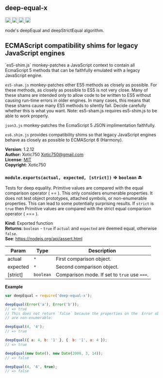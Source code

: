 <a name="module_deep-equal-x"></a>
## deep-equal-x
<a href="https://travis-ci.org/Xotic750/deep-equal-x"
title="Travis status">
<img src="https://travis-ci.org/Xotic750/deep-equal-x.svg?branch=master"
alt="Travis status" height="18">
</a>
<a href="https://david-dm.org/Xotic750/deep-equal-x"
title="Dependency status">
<img src="https://david-dm.org/Xotic750/deep-equal-x.svg"
alt="Dependency status" height="18"/>
</a>
<a href="https://david-dm.org/Xotic750/deep-equal-x#info=devDependencies"
title="devDependency status">
<img src="https://david-dm.org/Xotic750/deep-equal-x/dev-status.svg"
alt="devDependency status" height="18"/>
</a>
<a href="https://badge.fury.io/js/deep-equal-x" title="npm version">
<img src="https://badge.fury.io/js/deep-equal-x.svg"
alt="npm version" height="18">
</a>

node's deepEqual and deepStrictEqual algorithm.

<h2>ECMAScript compatibility shims for legacy JavaScript engines</h2>
`es5-shim.js` monkey-patches a JavaScript context to contain all EcmaScript 5
methods that can be faithfully emulated with a legacy JavaScript engine.

`es5-sham.js` monkey-patches other ES5 methods as closely as possible.
For these methods, as closely as possible to ES5 is not very close.
Many of these shams are intended only to allow code to be written to ES5
without causing run-time errors in older engines. In many cases,
this means that these shams cause many ES5 methods to silently fail.
Decide carefully whether this is what you want. Note: es5-sham.js requires
es5-shim.js to be able to work properly.

`json3.js` monkey-patches the EcmaScript 5 JSON implimentation faithfully.

`es6.shim.js` provides compatibility shims so that legacy JavaScript engines
behave as closely as possible to ECMAScript 6 (Harmony).

**Version**: 1.2.12  
**Author:** Xotic750 <Xotic750@gmail.com>  
**License**: [MIT](&lt;https://opensource.org/licenses/MIT&gt;)  
**Copyright**: Xotic750  
<a name="exp_module_deep-equal-x--module.exports"></a>
### `module.exports(actual, expected, [strict])` ⇒ <code>boolean</code> ⏏
Tests for deep equality. Primitive values are compared with the equal
comparison operator ( == ). This only considers enumerable properties.
It does not test object prototypes, attached symbols, or non-enumerable
properties. This can lead to some potentially surprising results. If
`strict` is `true` then Primitive values are compared with the strict
equal comparison operator ( === ).

**Kind**: Exported function  
**Returns**: <code>boolean</code> - `true` if `actual` and `expected` are deemed equal,
 otherwise `false`.  
**See**: https://nodejs.org/api/assert.html  

| Param | Type | Description |
| --- | --- | --- |
| actual | <code>\*</code> | First comparison object. |
| expected | <code>\*</code> | Second comparison object. |
| [strict] | <code>boolean</code> | Comparison mode. If set to `true` use `===`. |

**Example**  
```js
var deepEqual = require('deep-equal-x');

deepEqual(Error('a'), Error('b'));
// => true
// This does not return `false` because the properties on the  Error object
// are non-enumerable:

deepEqual(4, '4');
// => true

deepEqual({ a: 4, b: '1' }, {  b: '1', a: 4 });
// => true

deepEqual(new Date(), new Date(2000, 3, 14));
// => false

deepEqual(4, '4', true);
// => false
```
